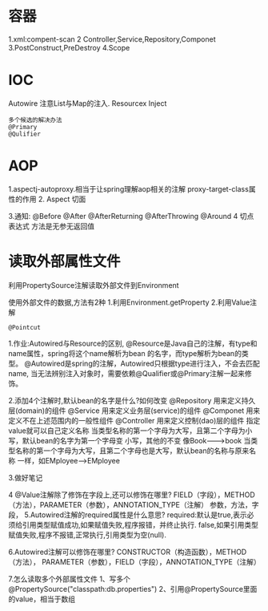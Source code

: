 # 容器
1.xml:compent-scan
2 Controller,Service,Repository,Componet
3.PostConstruct,PreDestroy
4.Scope

# IOC
Autowire
    注意List与Map的注入.
Resourcex
Inject

    多个候选的解决办法
    @Primary
    @Qulifier
# AOP
1.aspectj-autoproxy.相当于让spring理解aop相关的注解
    proxy-target-class属性的作用
2. Aspect 切面

3.通知:
    @Before
    @After
    @AfterReturning
    @AfterThrowing
    @Around
4 切点表达式
    方法是无参无返回值
  # 读取外部属性文件
  利用PropertySource注解读取外部文件到Environment
  
  使用外部文件的数据,方法有2种
  1.利用Environment.getProperty
  2.利用Value注解
    
    @Pointcut
    
 1.作业:Autowired与Resource的区别,
 @Resource是Java自己的注解，有type和name属性，spring将这个name解析为bean
 的名字，而type解析为bean的类型。
 @Autowired是spring的注解，Autowired只根据type进行注入，不会去匹配name,
 当无法辨别注入对象时，需要依赖@Qualifier或@Primary注解一起来修饰。
 
 2.添加4个注解时,默认bean的名字是什么?如何改变
    @Repository 用来定义持久层(domain)的组件
    @Service    用来定义业务层(service)的组件
    @Componet   用来定义不在上述范围内的一般性组件
    @Controller 用来定义控制(dao)层的组件 
    指定value就可以自己定义名称
    当类型名称的第一个字母为大写，且第二个字母为小写，默认bean的名字为第一个字母变
    小写，其他的不变  像Book--->book
    当类型名称的第一个字母为大写，且第二个字母也是大写，默认bean的名称与原来名称
    一样，如EMployee-->EMployee
    
 3.做好笔记
 
 4 @Value注解除了修饰在字段上,还可以修饰在哪里?
 FIELD（字段），METHOD（方法），PARAMETER（参数），ANNOTATION_TYPE（注解）
    参数，方法，字段，
 5.Autowired注解的required属性是什么意思?
    required:默认是true,表示必须给引用类型赋值成功,如果赋值失败,程序报错，并终止执行.
    false,如果引用类型赋值失败,程序不报错,正常执行,引用类型为空(null).
    
 6.Autowired注解可以修饰在哪里?
    CONSTRUCTOR（构造函数），METHOD（方法），
    PARAMETER（参数），FIELD（字段），ANNOTATION_TYPE（注解）
   
 7.怎么读取多个外部属性文件
 1、写多个@PropertySource("classpath:db.properties")
 2、引用@PropertySource里面的value，相当于数组
 
 